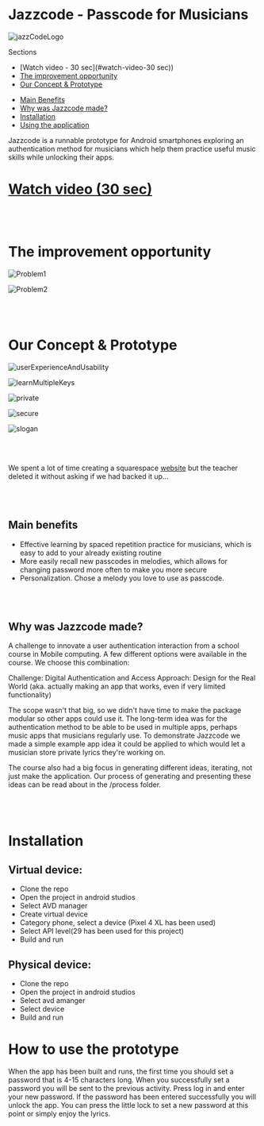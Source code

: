 # Jazzcode - Passcode for Musicians
![jazzCodeLogo](https://github.com/yiar/Jazzcode/blob/master/WebsiteAssets/JazzCodeLogo.jpeg?raw=true)

Sections
- [Watch video - 30 sec](#watch-video-30 sec))
- [The improvement opportunity](#the-improvement-opportunity)
- [Our Concept & Prototype](#our-concept-&-prototype)
 * [Main Benefits](#main-benefits)
 * [Why was Jazzcode made?](#why-was-jazzcode-made)
* [Installation](#installation)
* [Using the application](#how-to-use-the-prototype)


Jazzcode is a runnable prototype for Android smartphones exploring an authentication method for musicians which help them practice useful music skills while unlocking their apps.

# [Watch video (30 sec) ](https://youtu.be/dhQ1iShV8ak)

 <br/><br/>


# The improvement opportunity

![Problem1](https://github.com/yiar/Jazzcode/blob/master/WebsiteAssets/Problem%201.jpeg?raw=true)

![Problem2](https://github.com/yiar/Jazzcode/blob/master/WebsiteAssets/Problem%202.jpeg?raw=true)

 <br/><br/>

# Our Concept & Prototype



![userExperienceAndUsability](https://github.com/yiar/Jazzcode/blob/master/WebsiteAssets/userExperienceAndUsability.jpeg?raw=true)

![learnMultipleKeys](https://github.com/yiar/Jazzcode/blob/master/WebsiteAssets/learnMultipleKeys.jpeg?raw=true)

![private](https://github.com/yiar/Jazzcode/blob/master/WebsiteAssets/private.jpeg?raw=true)

![secure](https://github.com/yiar/Jazzcode/blob/master/WebsiteAssets/secure.jpeg?raw=true)




![slogan](https://github.com/yiar/Jazzcode/blob/master/WebsiteAssets/slogan.jpeg?raw=true)

 <br/><br/>

We spent a lot of time creating a squarespace [website](https://kazoo-oleander-d6cc.squarespace.com/?p) but the teacher deleted it without asking if we had backed it up...

 <br/><br/>

## Main benefits
- Effective learning by spaced repetition practice for musicians, which is easy to add to your already existing routine
- More easily recall new passcodes in melodies, which allows for changing password more often to make you more secure
- Personalization. Chose a melody you love to use as passcode.

 <br/><br/>

## Why was Jazzcode made?

A challenge to innovate a user authentication interaction from a school course in Mobile computing.
A few different options were available in the course. We choose this combination:

Challenge: Digital Authentication and Access
Approach: Design for the Real World (aka. actually making an app that works, even if very limited functionality)

The scope wasn't that big, so we didn't have time to make the package modular so other apps could use it.
The long-term idea was for the authentication method to be able to be used in multiple apps, perhaps music apps that musicians regularly use. To demonstrate Jazzcode we made a simple example app idea it could be applied to which would let a musician store private lyrics they're working on.

The course also had a big focus in generating different ideas, iterating, not just make the application. Our process of generating and presenting these ideas can be read about in the /process folder.



 <br/><br/>


# Installation

## Virtual device:

- Clone the repo
- Open the project in android studios
- Select AVD manager
- Create virtual device
- Category phone, select a device (Pixel 4 XL has been used)
- Select API level(29 has been used for this project)
- Build and run

## Physical device:
- Clone the repo
- Open the project in android studios
- Select avd amanger
- Select device
- Build and run


# How to use the prototype
When the app has been built and runs, the first time you should set a password that is 4-15 characters long.
When you successfully set a password you will be sent to the previous activity. 
Press log in and enter your new password.
If the password has been entered successfully you will unlock the app. You can press the little lock to set a new password at this point or simply enjoy the lyrics.
